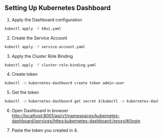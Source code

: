 ## Setting Up Kubernetes Dashboard

1. Apply the Dashboard configuration
  ```bash
  kubectl apply -f k8ui.yaml
  ```
2. Create the Service Account
  ```bash
  kubectl apply -f service-account.yaml
  ```
3. Apply the Cluster Role Binding
  ```bash
  kubectl apply -f cluster-role-binding.yaml
  ```
4. Create token
  ```bash
  kubectl -n kubernetes-dashboard create token admin-user
  ```
5. Get the token
  ```bash
  kubectl -n kubernetes-dashboard get secret $(kubectl -n kubernetes-dashboard get sa/admin-user -o jsonpath="{.secrets[0].name}") -o go-template="{{.data.token | base64decode}}"
  ```
6. Open Dashboard in browser
  <http://localhost:8001/api/v1/namespaces/kubernetes-dashboard/services/https:kubernetes-dashboard:/proxy/#/login>

7. Paste the token you created in 4.
